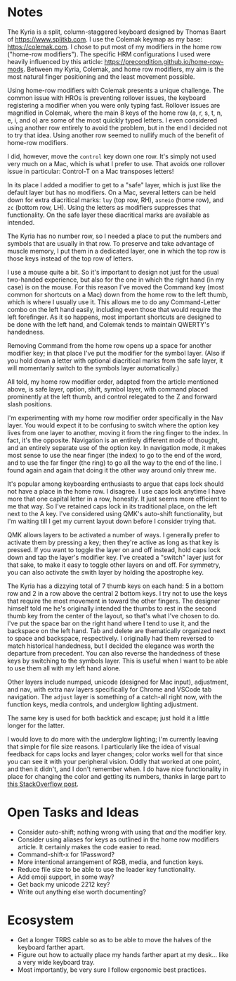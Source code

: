 # Notes

The Kyria is a split, column-staggered keyboard
designed by Thomas Baart of https://www.splitkb.com.
I use the Colemak keymap as my base: https://colemak.com.
I chose to put most of my modifiers in the home row ("home-row modifiers").
The specific HRM configurations I used were heavily influenced by this article:
https://precondition.github.io/home-row-mods.
Between my Kyria, Colemak, and home row modifiers,
my aim is the most natural finger positioning and the least movement possible.

Using home-row modifiers with Colemak presents a unique challenge.
The common issue with HROs is preventing rollover issues,
the keyboard registering a modifier when you were only typing fast.
Rollover issues are magnified in Colemak, where the main 8 keys of the home row
(a, r, s, t, n, e, i, and o) are some of the most quickly typed letters.
I even considered using another row entirely to avoid the problem,
but in the end I decided not to try that idea.
Using another row seemed to nullify much of the benefit of home-row modifiers.

I did, however, move the `control` key down one row.
It's simply not used very much on a Mac, which is what I prefer to use.
That avoids one rollover issue in particular:
Control-T on a Mac transposes letters!

In its place I added a modifier to get to a "safe" layer,
which is just like the default layer but has no modifiers.
On a Mac, several letters can be held down for extra diacritical marks:
`luy` (top row, RH), `asneio` (home row), and `zc` (bottom row, LH).
Using the letters as modifiers suppresses that functionality.
On the safe layer these diacritical marks are available as intended.

The Kyria has no number row, so I needed a place to put the numbers and symbols
that are usually in that row.
To preserve and take advantage of muscle memory, I put them in a dedicated layer,
one in which the top row is those keys instead of the top row of letters.

I use a mouse quite a bit.
So it's important to design not just for the usual two-handed experience,
but also for the one in which the right hand (in my case) is on the mouse.
For this reason I've moved the Command key (most common for shortcuts on a Mac)
down from the home row to the left thumb, which is where I usually use it.
This allows me to do any Command-Letter combo on the left hand easily,
including even those that would require the left forefinger.
As it so happens, most important shortcuts are designed to be done with the left hand,
and Colemak tends to maintain QWERTY's handedness.

Removing Command from the home row opens up a space for another modifier key;
in that place I've put the modifier for the symbol layer.
(Also if you hold down a letter with optional diacritical marks from the safe layer,
it will momentarily switch to the symbols layer automatically.)

All told, my home row modifier order, adapted from the article mentioned above,
is safe layer, option, shift, symbol layer,
with command placed prominently at the left thumb,
and control relegated to the Z and forward slash positions.

I'm experimenting with my home row modifier order specifically in the Nav layer.
You would expect it to be confusing to switch where the option key lives
from one layer to another, moving it from the ring finger to the index.
In fact, it's the opposite.
Navigation is an entirely different mode of thought,
and an entirely separate use of the option key.
In navigation mode, it makes most sense
to use the near finger (the index) to go to the end of the word,
and to use the far finger (the ring) to go all the way to the end of the line.
I found again and again that doing it the other way around only threw me.

It's popular among keyboarding enthusiasts to argue
that caps lock should not have a place in the home row.
I disagree.
I use caps lock anytime I have more that one capital letter in a row, honestly.
It just seems more efficient to me that way.
So I've retained caps lock in its traditional place, on the left next to the A key.
I've considered using QMK's auto-shift functionality,
but I'm waiting till I get my current layout down before I consider trying that.

QMK allows layers to be activated a number of ways.
I generally prefer to activate them by pressing a key;
then they're active as long as that key is pressed.
If you want to toggle the layer on and off instead,
hold caps lock down and tap the layer's modifier key.
I've created a "switch" layer just for that sake,
to make it easy to toggle other layers on and off.
For symmetry, you can also activate the swith layer by holding the apostrophe key.

The Kyria has a dizzying total of 7 thumb keys on each hand:
5 in a bottom row and 2 in a row above the central 2 bottom keys.
I try not to use the keys that require the most movement in toward the other fingers.
The designer himself told me he's originally intended the thumbs to rest
in the second thumb key from the center of the layout,
so that's what I've chosen to do.
I've put the space bar on the right hand where I tend to use it,
and the backspace on the left hand.
Tab and delete are thematically organized next to space and backspace, respectively.
I originally had them reversed to match historical handedness,
but I decided the elegance was worth the departure from precedent.
You can also reverse the handedness of these keys by switching to the symbols layer.
This is useful when I want to be able to use them all with my left hand alone.

Other layers include numpad, unicode (designed for Mac input), adjustment, and nav,
with extra nav layers specifically for Chrome and VSCode tab navigation.
The `adjust` layer is something of a catch-all right now, with the function keys,
media controls, and underglow lighting adjustment.

The same key is used for both backtick and escape;
just hold it a little longer for the latter.

I would love to do more with the underglow lighting;
I'm currently leaving that simple for file size reasons.
I particularly like the idea of visual feedback for caps locks and layer changes;
color works well for that since you can see it with your peripheral vision.
Oddly that worked at one point, and then it didn't, and I don't remember when.
I do have nice functionality in place for changing the color and getting its numbers,
thanks in large part to [this StackOverflow post][lighting-stackoverflow].

# Open Tasks and Ideas

* Consider auto-shift; nothing wrong with using that _and_ the modifier key.
* Consider using aliases for keys as outlined in the home row modifiers article.
  It certainly makes the code easier to read.
* Command-shift-x for 1Password?
* More intentional arrangement of RGB, media, and function keys.
* Reduce file size to be able to use the leader key functionality.
* Add emoji support, in some way?
* Get back my unicode 2212 key?
* Write out anything else worth documenting?

# Ecosystem

* Get a longer TRRS cable so as to be able to move the halves of the keyboard
  farther apart.
* Figure out how to actually place my hands farther apart at my desk…
  like a very wide keyboard tray.
* Most importantly, be very sure I follow ergonomic best practices.

[lighting-stackoverflow]: https://stackoverflow.com/questions/65556317/qmk-rgb-saturation-bottoms-out
